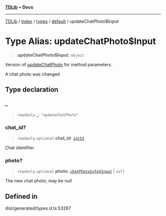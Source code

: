 [**TDLib**](../../../../../../README.md) • **Docs**

***

[TDLib](../../../../../../modules.md) / [index](../../../../../README.md) / [types](../../../README.md) / [default](../README.md) / updateChatPhoto$Input

# Type Alias: updateChatPhoto$Input

> **updateChatPhoto$Input**: `object`

Version of [updateChatPhoto](updateChatPhoto.md) for method parameters.

A chat photo was changed

## Type declaration

### \_

> `readonly` **\_**: `"updateChatPhoto"`

### chat\_id?

> `readonly` `optional` **chat\_id**: [`int53`](int53-1.md)

Chat identifier

### photo?

> `readonly` `optional` **photo**: [`chatPhotoInfo$Input`](chatPhotoInfo$Input-1.md) \| `null`

The new chat photo; may be null

## Defined in

dist/generated/types.d.ts:53267

